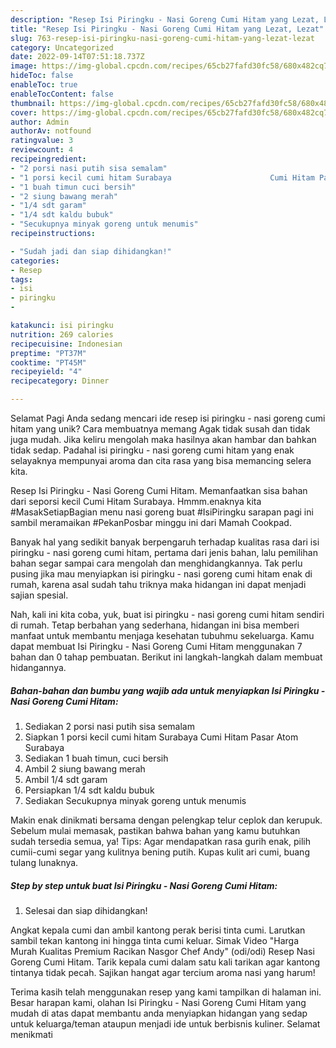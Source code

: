 ```yaml
---
description: "Resep Isi Piringku - Nasi Goreng Cumi Hitam yang Lezat, Lezat"
title: "Resep Isi Piringku - Nasi Goreng Cumi Hitam yang Lezat, Lezat"
slug: 763-resep-isi-piringku-nasi-goreng-cumi-hitam-yang-lezat-lezat
category: Uncategorized
date: 2022-09-14T07:51:18.737Z
image: https://img-global.cpcdn.com/recipes/65cb27fafd30fc58/680x482cq70/isi-piringku-nasi-goreng-cumi-hitam-foto-resep-utama.jpg
hideToc: false
enableToc: true
enableTocContent: false
thumbnail: https://img-global.cpcdn.com/recipes/65cb27fafd30fc58/680x482cq70/isi-piringku-nasi-goreng-cumi-hitam-foto-resep-utama.jpg
cover: https://img-global.cpcdn.com/recipes/65cb27fafd30fc58/680x482cq70/isi-piringku-nasi-goreng-cumi-hitam-foto-resep-utama.jpg
author: Admin
authorAv: notfound
ratingvalue: 3
reviewcount: 4
recipeingredient:
- "2 porsi nasi putih sisa semalam"
- "1 porsi kecil cumi hitam Surabaya                      Cumi Hitam Pasar Atom Surabaya"
- "1 buah timun cuci bersih"
- "2 siung bawang merah"
- "1/4 sdt garam"
- "1/4 sdt kaldu bubuk"
- "Secukupnya minyak goreng untuk menumis"
recipeinstructions:

- "Sudah jadi dan siap dihidangkan!"
categories:
- Resep
tags:
- isi
- piringku
- 

katakunci: isi piringku  
nutrition: 269 calories
recipecuisine: Indonesian
preptime: "PT37M"
cooktime: "PT45M"
recipeyield: "4"
recipecategory: Dinner

---
```



Selamat Pagi Anda sedang mencari ide resep isi piringku - nasi goreng cumi hitam yang unik? Cara membuatnya memang Agak tidak susah dan tidak juga mudah. Jika keliru mengolah maka hasilnya akan hambar dan bahkan tidak sedap. Padahal isi piringku - nasi goreng cumi hitam yang enak selayaknya mempunyai aroma dan cita rasa yang bisa memancing selera kita.


Resep Isi Piringku - Nasi Goreng Cumi Hitam. Memanfaatkan sisa bahan dari seporsi kecil Cumi Hitam Surabaya. Hmmm.enaknya kita #MasakSetiapBagian menu nasi goreng buat #IsiPiringku sarapan pagi ini sambil meramaikan #PekanPosbar minggu ini dari Mamah Cookpad.

Banyak hal yang sedikit banyak berpengaruh terhadap kualitas rasa dari isi piringku - nasi goreng cumi hitam, pertama dari jenis bahan, lalu pemilihan bahan segar sampai cara mengolah dan menghidangkannya. Tak perlu pusing jika mau menyiapkan isi piringku - nasi goreng cumi hitam enak di rumah, karena asal sudah tahu triknya maka hidangan ini dapat menjadi sajian spesial.


Nah, kali ini kita coba, yuk, buat isi piringku - nasi goreng cumi hitam sendiri di rumah. Tetap berbahan yang sederhana, hidangan ini bisa memberi manfaat untuk membantu menjaga kesehatan tubuhmu sekeluarga. Kamu dapat membuat Isi Piringku - Nasi Goreng Cumi Hitam menggunakan 7 bahan dan 0 tahap pembuatan. Berikut ini langkah-langkah dalam membuat hidangannya.

<!--inarticleads1-->

##### Bahan-bahan dan bumbu yang wajib ada untuk menyiapkan Isi Piringku - Nasi Goreng Cumi Hitam:

1. Sediakan 2 porsi nasi putih sisa semalam
1. Siapkan 1 porsi kecil cumi hitam Surabaya                      Cumi Hitam Pasar Atom Surabaya
1. Sediakan 1 buah timun, cuci bersih
1. Ambil 2 siung bawang merah
1. Ambil 1/4 sdt garam
1. Persiapkan 1/4 sdt kaldu bubuk
1. Sediakan Secukupnya minyak goreng untuk menumis


Makin enak dinikmati bersama dengan pelengkap telur ceplok dan kerupuk. Sebelum mulai memasak, pastikan bahwa bahan yang kamu butuhkan sudah tersedia semua, ya! Tips: Agar mendapatkan rasa gurih enak, pilih cumii-cumi segar yang kulitnya bening putih. Kupas kulit ari cumi, buang tulang lunaknya. 

<!--inarticleads2-->

##### Step by step untuk buat Isi Piringku - Nasi Goreng Cumi Hitam:


1. Selesai dan siap dihidangkan!

Angkat kepala cumi dan ambil kantong perak berisi tinta cumi. Larutkan sambil tekan kantong ini hingga tinta cumi keluar. Simak Video &#34;Harga Murah Kualitas Premium Racikan Nasgor Chef Andy&#34; (odi/odi) Resep Nasi Goreng Cumi Hitam. Tarik kepala cumi dalam satu kali tarikan agar kantong tintanya tidak pecah. Sajikan hangat agar tercium aroma nasi yang harum! 

Terima kasih telah menggunakan resep yang kami tampilkan di halaman ini. Besar harapan kami, olahan Isi Piringku - Nasi Goreng Cumi Hitam yang mudah di atas dapat membantu anda menyiapkan hidangan yang sedap untuk keluarga/teman ataupun menjadi ide untuk berbisnis kuliner. Selamat menikmati
